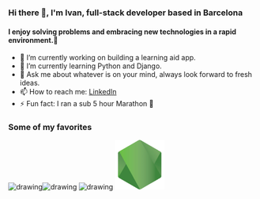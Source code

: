 ### Hi there 👋, I'm Ivan, full-stack developer based in Barcelona

#### I enjoy solving problems and embracing new technologies in a rapid environment.🚀

- 🔭 I’m currently working on building a learning aid app.
- 🌱 I’m currently learning Python and Django.
- 💬 Ask me about whatever is on your mind, always look forward to fresh ideas.
- 📫 How to reach me: [LinkedIn](https://www.linkedin.com/in/ivan-gelo/)
- ⚡ Fun fact: I ran a sub 5 hour Marathon 👟

### Some of my favorites

<img src=https://upload.wikimedia.org/wikipedia/commons/thumb/4/4c/Typescript_logo_2020.svg/1024px-Typescript_logo_2020.svg.png alt="drawing" width="100"/><img src=https://seeklogo.com/images/R/react-logo-7B3CE81517-seeklogo.com.png alt="drawing" width="100"/>
<img src=https://upload.wikimedia.org/wikipedia/commons/thumb/2/29/Postgresql_elephant.svg/1200px-Postgresql_elephant.svg.png alt="drawing" width="100"/>
<img src=https://raw.githubusercontent.com/github/explore/80688e429a7d4ef2fca1e82350fe8e3517d3494d/topics/nodejs/nodejs.png alt="drawing" width="100"/>




